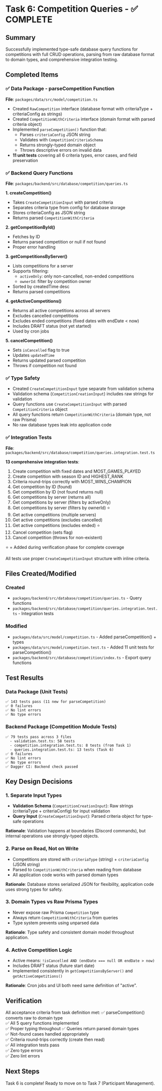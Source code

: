 # Task 6: Competition Queries - ✅ COMPLETE

## Summary

Successfully implemented type-safe database query functions for competitions with full CRUD operations, parsing from raw database format to domain types, and comprehensive integration testing.

## Completed Items

### ✅ Data Package - parseCompetition Function

**File**: `packages/data/src/model/competition.ts`

- Created `RawCompetition` interface (database format with criteriaType + criteriaConfig as strings)
- Created `CompetitionWithCriteria` interface (domain format with parsed criteria object)
- Implemented `parseCompetition()` function that:
  - Parses `criteriaConfig` JSON string
  - Validates with `CompetitionCriteriaSchema`
  - Returns strongly-typed domain object
  - Throws descriptive errors on invalid data
- **11 unit tests** covering all 6 criteria types, error cases, and field preservation

### ✅ Backend Query Functions

**File**: `packages/backend/src/database/competition/queries.ts`

**1. createCompetition()**

- Takes `CreateCompetitionInput` with parsed criteria
- Separates criteria type from config for database storage
- Stores criteriaConfig as JSON string
- Returns parsed `CompetitionWithCriteria`

**2. getCompetitionById()**

- Fetches by ID
- Returns parsed competition or null if not found
- Proper error handling

**3. getCompetitionsByServer()**

- Lists competitions for a server
- Supports filtering:
  - `activeOnly`: only non-cancelled, non-ended competitions
  - `ownerId`: filter by competition owner
- Sorted by createdTime desc
- Returns parsed competitions

**4. getActiveCompetitions()**

- Returns all active competitions across all servers
- Excludes cancelled competitions
- Excludes ended competitions (fixed dates with endDate < now)
- Includes DRAFT status (not yet started)
- Used by cron jobs

**5. cancelCompetition()**

- Sets `isCancelled` flag to true
- Updates `updatedTime`
- Returns updated parsed competition
- Throws if competition not found

### ✅ Type Safety

- Created `CreateCompetitionInput` type separate from validation schema
- Validation schema (`CompetitionCreationInput`) includes raw strings for validation
- Query functions use `CreateCompetitionInput` with parsed `CompetitionCriteria` object
- All query functions return `CompetitionWithCriteria` (domain type, not raw Prisma)
- No raw database types leak into application code

### ✅ Integration Tests

**File**: `packages/backend/src/database/competition/queries.integration.test.ts`

**13 comprehensive integration tests**:

1. Create competition with fixed dates and MOST_GAMES_PLAYED
2. Create competition with season ID and HIGHEST_RANK
3. Criteria round-trips correctly with MOST_WINS_CHAMPION
4. Get competition by ID (found)
5. Get competition by ID (not found returns null)
6. Get competitions by server (returns all)
7. Get competitions by server (filters by activeOnly)
8. Get competitions by server (filters by ownerId) ⭐
9. Get active competitions (multiple servers)
10. Get active competitions (excludes cancelled)
11. Get active competitions (excludes ended) ⭐
12. Cancel competition (sets flag)
13. Cancel competition (throws for non-existent)

⭐ = Added during verification phase for complete coverage

All tests use proper `CreateCompetitionInput` structure with inline criteria.

## Files Created/Modified

### Created

- `packages/backend/src/database/competition/queries.ts` - Query functions
- `packages/backend/src/database/competition/queries.integration.test.ts` - Integration tests

### Modified

- `packages/data/src/model/competition.ts` - Added parseCompetition() + types
- `packages/data/src/model/competition.test.ts` - Added 11 unit tests for parseCompetition()
- `packages/backend/src/database/competition/index.ts` - Export query functions

## Test Results

### Data Package (Unit Tests)

```
✅ 143 tests pass (11 new for parseCompetition)
✅ 0 failures
✅ No lint errors
✅ No type errors
```

### Backend Package (Competition Module Tests)

```
✅ 79 tests pass across 3 files
  - validation.test.ts: 58 tests
  - competition.integration.test.ts: 8 tests (from Task 1)
  - queries.integration.test.ts: 13 tests (Task 6)
✅ 0 failures
✅ No lint errors
✅ No type errors
✅ Dagger CI: Backend check passed
```

## Key Design Decisions

### 1. Separate Input Types

- **Validation Schema** (`CompetitionCreationInput`): Raw strings (criteriaType + criteriaConfig) for input validation
- **Query Input** (`CreateCompetitionInput`): Parsed criteria object for type-safe operations

**Rationale**: Validation happens at boundaries (Discord commands), but internal operations use strongly-typed objects.

### 2. Parse on Read, Not on Write

- Competitions are stored with `criteriaType` (string) + `criteriaConfig` (JSON string)
- Parsed to `CompetitionWithCriteria` when reading from database
- All application code works with parsed domain types

**Rationale**: Database stores serialized JSON for flexibility, application code uses strong types for safety.

### 3. Domain Types vs Raw Prisma Types

- Never expose raw Prisma `Competition` type
- Always return `CompetitionWithCriteria` from queries
- Type system prevents using unparsed data

**Rationale**: Type safety and consistent domain model throughout application.

### 4. Active Competition Logic

- Active means: `!isCancelled AND (endDate === null OR endDate > now)`
- Includes DRAFT status (future start date)
- Implemented consistently in `getCompetitionsByServer()` and `getActiveCompetitions()`

**Rationale**: Cron jobs and UI both need same definition of "active".

## Verification

All acceptance criteria from task definition met:
✅ parseCompetition() converts raw to domain type  
✅ All 5 query functions implemented  
✅ Proper typing throughout
✅ Queries return parsed domain types  
✅ Not-found cases handled appropriately  
✅ Criteria round-trips correctly (create then read)  
✅ All integration tests pass  
✅ Zero type errors  
✅ Zero lint errors

## Next Steps

Task 6 is complete! Ready to move on to Task 7 (Participant Management).
